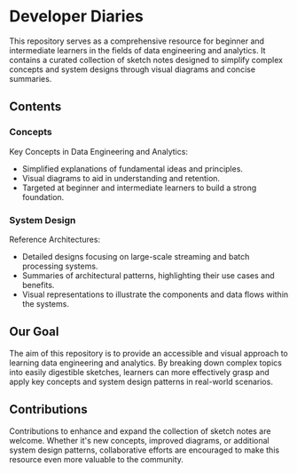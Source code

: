 # Developer Diaries

This repository serves as a comprehensive resource for beginner and intermediate learners in the fields of data engineering and analytics. It contains a curated collection of sketch notes designed to simplify complex concepts and system designs through visual diagrams and concise summaries.

## Contents
### Concepts
Key Concepts in Data Engineering and Analytics:
- Simplified explanations of fundamental ideas and principles.
- Visual diagrams to aid in understanding and retention.
- Targeted at beginner and intermediate learners to build a strong foundation.

### System Design
Reference Architectures:
- Detailed designs focusing on large-scale streaming and batch processing systems.
- Summaries of architectural patterns, highlighting their use cases and benefits.
- Visual representations to illustrate the components and data flows within the systems.

## Our Goal
The aim of this repository is to provide an accessible and visual approach to learning data engineering and analytics. By breaking down complex topics into easily digestible sketches, learners can more effectively grasp and apply key concepts and system design patterns in real-world scenarios.

## Contributions
Contributions to enhance and expand the collection of sketch notes are welcome. Whether it's new concepts, improved diagrams, or additional system design patterns, collaborative efforts are encouraged to make this resource even more valuable to the community.

